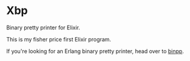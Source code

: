 Xbp
===

Binary pretty printer for Elixir.

This is my fisher price first Elixir program.

If you're looking for an Erlang binary pretty printer,
head over to [binpp](https://github.com/jtendo/binpp).

